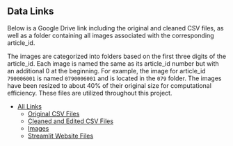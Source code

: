 ## Data Links

Below is a Google Drive link including the original and cleaned CSV files, as well as a folder containing all images associated with the corresponding article_id.  

The images are categorized into folders based on the first three digits of the article_id. Each image is named the same as its article_id number but with an additional 0 at the beginning. For example, the image for article_id `790006001` is named `0790006001` and is located in the `079` folder. The images have been resized to about 40% of their original size for computational efficiency. These files are utilized throughout this project.

- [All Links](https://drive.google.com/drive/folders/15mTEIsJ0qUmj4ve2r2FYYpgXCylHdZfQ?usp=sharing)
  -  [Original CSV Files](https://drive.google.com/drive/folders/1Xj3OWDjf6_369_cUJt__9vBlZKhKFkBt?usp=drive_link)
  - [Cleaned and Edited CSV Files](https://drive.google.com/drive/folders/19QsmTCltbARcOVnoIwioRtfgdeK-Q3_H?usp=drive_link)
  - [Images](https://drive.google.com/file/d/1_YMBvfKxUEJ4U1ELTD-GbQfTG0-kRUgj/view?usp=drive_link)
  - [Streamlit Website Files](https://drive.google.com/drive/folders/1wjLAelGkrZarN97FisOU3Kt5l-8QuFM7?usp=drive_link)
